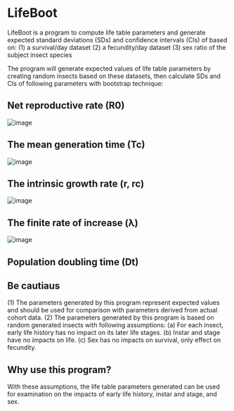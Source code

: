 # LifeBoot

LifeBoot is a program to compute life table parameters and generate expected standard deviations (SDs) and confidence intervals (CIs) of based on:
(1) a survival/day dataset
(2) a fecundity/day dataset
(3) sex ratio of the subject insect species

The program will generate expected values of life table parameters by creating random insects based on these datasets,
then calculate SDs and CIs of following parameters with bootstrap technique:

## Net reproductive rate (R0)
![image](https://github.com/TermCIC/LifeBootstrapper/assets/32321661/8aa84f59-056a-4c89-92d6-40fd0f6243d9)

## The mean generation time (Tc)
![image](https://github.com/TermCIC/LifeBootstrapper/assets/32321661/c338710c-08de-41ab-980c-492cc7b3b949)

## The intrinsic growth rate (r, rc)
![image](https://github.com/TermCIC/LifeBootstrapper/assets/32321661/04e2f492-8109-4874-97aa-6b0e8ddf11d0)

## The finite rate of increase (λ)
![image](https://github.com/TermCIC/LifeBootstrapper/assets/32321661/735b0f79-13f4-4c04-bad8-cf7b500317b0)

## Population doubling time (Dt)


## Be cautiaus
(1) The parameters generated by this program represent expected values and should be used for comparison with parameters derived from actual cohort data.
(2) The parameters generated by this program is based on random generated insects with following assumptions:
    (a) For each insect, early life history has no impact on its later life stages.
    (b) Instar and stage have no impacts on life.
    (c) Sex has no impacts on survival, only effect on fecundity.

## Why use this program?
With these assumptions, the life table parameters generated can be used for examination on the impacts of early life history, instar and stage, and sex.
